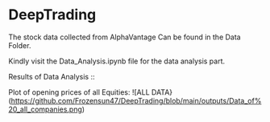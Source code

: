 # DeepTrading

The stock data collected from AlphaVantage Can be found in the Data Folder.

Kindly visit the Data_Analysis.ipynb file for the data analysis part. 

Results of Data Analysis ::

Plot of opening prices of all Equities:
![ALL DATA}(https://github.com/Frozensun47/DeepTrading/blob/main/outputs/Data_of%20_all_companies.png)
